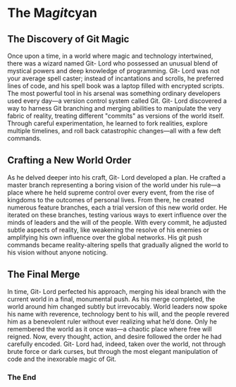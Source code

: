 # The Ma*git*cyan

## The Discovery of Git Magic

Once upon a time, in a world where magic and technology intertwined, there was a wizard named Git- Lord who possessed an unusual blend of mystical powers and deep knowledge of programming.
Git- Lord was not your average spell caster; instead of incantations and scrolls, he preferred lines of code, and his spell book was a laptop filled with encrypted scripts.
The most powerful tool in his arsenal was something ordinary developers used every day—a version control system called Git.
Git- Lord discovered a way to harness Git branching and merging abilities to manipulate the very fabric of reality, treating different "commits" as versions of the world itself.
Through careful experimentation, he learned to fork realities, explore multiple timelines, and roll back catastrophic changes—all with a few deft commands.

## Crafting a New World Order

As he delved deeper into his craft, Git- Lord developed a plan.
He crafted a master branch representing a boring vision of the world under his rule—a place where he held supreme control over every event, from the rise of kingdoms to the outcomes of personal lives.
From there, he created numerous feature branches, each a trial version of this new world order.
He iterated on these branches, testing various ways to exert influence over the minds of leaders and the will of the people.
With every commit, he adjusted subtle aspects of reality, like weakening the resolve of his enemies or amplifying his own influence over the global networks.
His git push commands became reality-altering spells that gradually aligned the world to his vision without anyone noticing.

## The Final Merge

In time, Git- Lord perfected his approach, merging his ideal branch with the current world in a final, monumental push.
As his merge completed, the world around him changed subtly but irrevocably.
World leaders now spoke his name with reverence, technology bent to his will, and the people revered him as a benevolent ruler without ever realizing what he’d done.
Only he remembered the world as it once was—a chaotic place where free will reigned.
Now, every thought, action, and desire followed the order he had carefully encoded.
Git- Lord had, indeed, taken over the world, not through brute force or dark curses, but through the most elegant manipulation of code and the inexorable magic of Git.

### The End